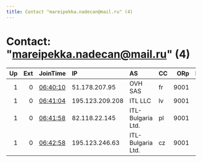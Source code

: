 ```yaml
---
title: Contact "mareipekka.nadecan@mail.ru" (4)
---
```


# Contact: "mareipekka.nadecan@mail.ru" (4)

|   Up |   Ext | JoinTime                                                                                            | IP              | AS                | CC   |   ORp |   Dirp | OS    | Version   | Nickname      |   eFamMembers |
|-----:|------:|:----------------------------------------------------------------------------------------------------|:----------------|:------------------|:-----|------:|-------:|:------|:----------|:--------------|--------------:|
|    1 |     0 | [06:40:10](https://metrics.torproject.org/rs.html#details/BA67397CA0659F68D96AF57855D2B5212319A66B) | 51.178.207.95   | OVH SAS           | fr   |  9001 |      0 | Linux | 0.3.5.14  | MEGA123relays |             1 |
|    1 |     0 | [06:41:04](https://metrics.torproject.org/rs.html#details/42CC633C18F6E4973CAB9D60AA8EB5CABAFC5E76) | 195.123.209.208 | ITL LLC           | lv   |  9001 |      0 | Linux | 0.3.5.14  | MEGA321relays |             1 |
|    1 |     0 | [06:41:58](https://metrics.torproject.org/rs.html#details/131A9D44C13E8B7054957E7D5F04B65E55E542D7) | 82.118.22.145   | ITL-Bulgaria Ltd. | pl   |  9001 |      0 | Linux | 0.3.5.14  | MEGA231relays |             1 |
|    1 |     0 | [06:42:58](https://metrics.torproject.org/rs.html#details/3756716239E8E65F8E940FD02C8DAB69F8153F9E) | 195.123.246.63  | ITL-Bulgaria Ltd. | cz   |  9001 |      0 | Linux | 0.3.5.14  | MEGA132relays |             1 |
